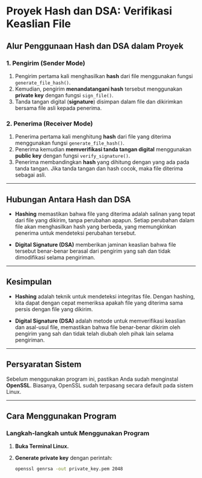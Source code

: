 # Proyek Hash dan DSA: Verifikasi Keaslian File

## **Alur Penggunaan Hash dan DSA dalam Proyek**

### **1. Pengirim (Sender Mode)**

1. Pengirim pertama kali menghasilkan **hash** dari file menggunakan fungsi `generate_file_hash()`.
2. Kemudian, pengirim **menandatangani hash** tersebut menggunakan **private key** dengan fungsi `sign_file()`.
3. Tanda tangan digital (**signature**) disimpan dalam file dan dikirimkan bersama file asli kepada penerima.

### **2. Penerima (Receiver Mode)**

1. Penerima pertama kali menghitung **hash** dari file yang diterima menggunakan fungsi `generate_file_hash()`.
2. Penerima kemudian **memverifikasi tanda tangan digital** menggunakan **public key** dengan fungsi `verify_signature()`.
3. Penerima membandingkan **hash** yang dihitung dengan yang ada pada tanda tangan. Jika tanda tangan dan hash cocok, maka file diterima sebagai asli.

---

## **Hubungan Antara Hash dan DSA**

- **Hashing** memastikan bahwa file yang diterima adalah salinan yang tepat dari file yang dikirim, tanpa perubahan apapun. Setiap perubahan dalam file akan menghasilkan hash yang berbeda, yang memungkinkan penerima untuk mendeteksi perubahan tersebut.
  
- **Digital Signature (DSA)** memberikan jaminan keaslian bahwa file tersebut benar-benar berasal dari pengirim yang sah dan tidak dimodifikasi selama pengiriman.

---

## **Kesimpulan**

- **Hashing** adalah teknik untuk mendeteksi integritas file. Dengan hashing, kita dapat dengan cepat memeriksa apakah file yang diterima sama persis dengan file yang dikirim.
  
- **Digital Signature (DSA)** adalah metode untuk memverifikasi keaslian dan asal-usul file, memastikan bahwa file benar-benar dikirim oleh pengirim yang sah dan tidak telah diubah oleh pihak lain selama pengiriman.

---

## **Persyaratan Sistem**

Sebelum menggunakan program ini, pastikan Anda sudah menginstal **OpenSSL**. Biasanya, OpenSSL sudah terpasang secara default pada sistem Linux.

---

## **Cara Menggunakan Program**

### **Langkah-langkah untuk Menggunakan Program**

1. **Buka Terminal Linux.**

2. **Generate private key** dengan perintah:

   ```bash
   openssl genrsa -out private_key.pem 2048
